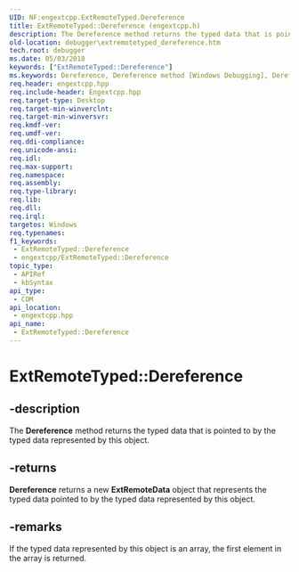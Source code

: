 ```yaml
---
UID: NF:engextcpp.ExtRemoteTyped.Dereference
title: ExtRemoteTyped::Dereference (engextcpp.h)
description: The Dereference method returns the typed data that is pointed to by the typed data represented by this object.
old-location: debugger\extremotetyped_dereference.htm
tech.root: debugger
ms.date: 05/03/2018
keywords: ["ExtRemoteTyped::Dereference"]
ms.keywords: Dereference, Dereference method [Windows Debugging], Dereference method [Windows Debugging],ExtRemoteTyped interface, EngExtCpp_Ref_d195c66d-88c1-4099-a227-0dd86d9d67e2.xml, ExtRemoteTyped interface [Windows Debugging],Dereference method, ExtRemoteTyped.Dereference, ExtRemoteTyped::Dereference, debugger.extremotetyped_dereference
req.header: engextcpp.hpp
req.include-header: Engextcpp.hpp
req.target-type: Desktop
req.target-min-winverclnt: 
req.target-min-winversvr: 
req.kmdf-ver: 
req.umdf-ver: 
req.ddi-compliance: 
req.unicode-ansi: 
req.idl: 
req.max-support: 
req.namespace: 
req.assembly: 
req.type-library: 
req.lib: 
req.dll: 
req.irql: 
targetos: Windows
req.typenames: 
f1_keywords:
 - ExtRemoteTyped::Dereference
 - engextcpp/ExtRemoteTyped::Dereference
topic_type:
 - APIRef
 - kbSyntax
api_type:
 - COM
api_location:
 - engextcpp.hpp
api_name:
 - ExtRemoteTyped::Dereference
---
```


# ExtRemoteTyped::Dereference


## -description

The <b>Dereference</b> method returns the typed data that is pointed to by the typed data represented by this object.

## -returns

<b>Dereference</b> returns a new <b>ExtRemoteData</b> object that represents the typed data pointed to by the typed data represented by this object.

## -remarks

If the typed data represented by this object is an array, the first element in the array is returned.

